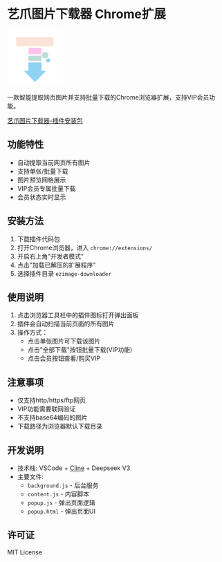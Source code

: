 # 艺爪图片下载器 Chrome扩展

![插件图标](icons/logo128.png)

一款智能提取网页图片并支持批量下载的Chrome浏览器扩展，支持VIP会员功能。

[艺爪图片下载器-插件安装包](https://github.com/guyskk/ezrevenue-browser/releases/download/1.0.0/ezimage-downloader.crx)

## 功能特性

- 自动提取当前网页所有图片
- 支持单张/批量下载
- 图片预览网格展示
- VIP会员专属批量下载
- 会员状态实时显示

## 安装方法

1. 下载插件代码包
2. 打开Chrome浏览器，进入 `chrome://extensions/`
3. 开启右上角"开发者模式"
4. 点击"加载已解压的扩展程序"
5. 选择插件目录 `ezimage-downloader`

## 使用说明

1. 点击浏览器工具栏中的插件图标打开弹出面板
2. 插件会自动扫描当前页面的所有图片
3. 操作方式：
   - 点击单张图片可下载该图片
   - 点击"全部下载"按钮批量下载(VIP功能)
   - 点击会员按钮查看/购买VIP

## 注意事项

- 仅支持http/https/ftp网页
- VIP功能需要联网验证
- 不支持base64编码的图片
- 下载路径为浏览器默认下载目录

## 开发说明

- 技术栈: VSCode + [Cline](https://github.com/cline/cline) + Deepseek V3
- 主要文件:
  - `background.js` - 后台服务
  - `content.js` - 内容脚本
  - `popup.js` - 弹出页面逻辑
  - `popup.html` - 弹出页面UI

## 许可证

MIT License
